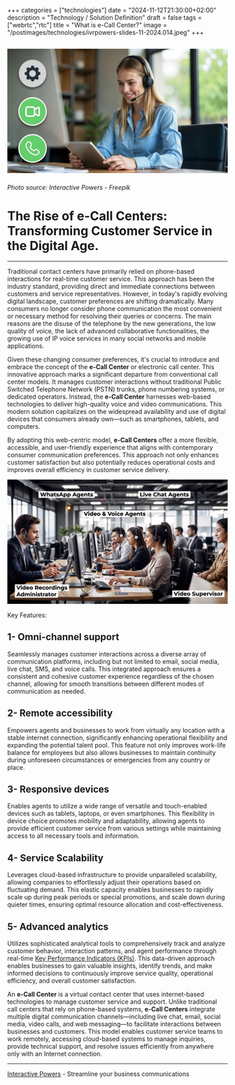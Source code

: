 +++
categories = ["technologies"]
date = "2024-11-12T21:30:00+02:00"
description = "Technology / Solution Definition"
draft = false
tags = ["webrtc","rtc"]
title = "What is e-Call Center?"
image = "/postimages/technologies/ivrpowers-slides-11-2024.014.jpeg"
+++

![e-Call Center](/postimages/technologies/ivrpowers-slides-11-2024.014.jpeg)
-------
###### Photo source: Interactive Powers - Freepik

# The Rise of e-Call Centers: Transforming Customer Service in the Digital Age.
---

Traditional contact centers have primarily relied on phone-based interactions for real-time customer service. This approach has been the industry standard, providing direct and immediate connections between customers and service representatives. However, in today's rapidly evolving digital landscape, customer preferences are shifting dramatically. Many consumers no longer consider phone communication the most convenient or necessary method for resolving their queries or concerns. The main reasons are the disuse of the telephone by the new generations, the low quality of voice, the lack of advanced collaborative functionalities, the growing use of IP voice services in many social networks and mobile applications.

Given these changing consumer preferences, it's crucial to introduce and embrace the concept of the **e-Call Center** or electronic call center. This innovative approach marks a significant departure from conventional call center models. It manages customer interactions without traditional Public Switched Telephone Network (PSTN) trunks, phone numbering systems, or dedicated operators. Instead, the **e-Call Center** harnesses web-based technologies to deliver high-quality voice and video communications. This modern solution capitalizes on the widespread availability and use of digital devices that consumers already own—such as smartphones, tablets, and computers.

By adopting this web-centric model, **e-Call Centers** offer a more flexible, accessible, and user-friendly experience that aligns with contemporary consumer communication preferences. This approach not only enhances customer satisfaction but also potentially reduces operational costs and improves overall efficiency in customer service delivery.

![e-Call Center Video Agents Working](/postimages/technologies/ivrpowers-slides-11-2024.015.jpeg)

Key Features:

## 1- Omni-channel support

Seamlessly manages customer interactions across a diverse array of communication platforms, including but not limited to email, social media, live chat, SMS, and voice calls. This integrated approach ensures a consistent and cohesive customer experience regardless of the chosen channel, allowing for smooth transitions between different modes of communication as needed.

## 2- Remote accessibility

Empowers agents and businesses to work from virtually any location with a stable internet connection, significantly enhancing operational flexibility and expanding the potential talent pool. This feature not only improves work-life balance for employees but also allows businesses to maintain continuity during unforeseen circumstances or emergencies from any country or place.

## 3- Responsive devices

Enables agents to utilize a wide range of versatile and touch-enabled devices such as tablets, laptops, or even smartphones. This flexibility in device choice promotes mobility and adaptability, allowing agents to provide efficient customer service from various settings while maintaining access to all necessary tools and information.

## 4- Service Scalability

Leverages cloud-based infrastructure to provide unparalleled scalability, allowing companies to effortlessly adjust their operations based on fluctuating demand. This elastic capacity enables businesses to rapidly scale up during peak periods or special promotions, and scale down during quieter times, ensuring optimal resource allocation and cost-effectiveness.

## 5- Advanced analytics

Utilizes sophisticated analytical tools to comprehensively track and analyze customer behavior, interaction patterns, and agent performance through real-time [Key Performance Indicators (KPIs)](https://blog.ivrpowers.com/post/customerengagement/video-call-contact-center-metrics-kpi/). This data-driven approach enables businesses to gain valuable insights, identify trends, and make informed decisions to continuously improve service quality, operational efficiency, and overall customer satisfaction.


An **e-Call Center**  is a virtual contact center that uses internet-based technologies to manage customer service and support. Unlike traditional call centers that rely on phone-based systems, **e-Call Centers** integrate multiple digital communication channels—including live chat, email, social media, video calls, and web messaging—to facilitate interactions between businesses and customers. This model enables customer service teams to work remotely, accessing cloud-based systems to manage inquiries, provide technical support, and resolve issues efficiently from anywhere only with an Internet connection.

---
[Interactive Powers](http://www.ivrpowers.com/) - Streamline your business communications

